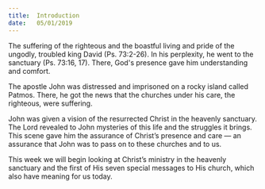 ```yaml
---
title:  Introduction
date:   05/01/2019
---
```


The suffering of the righteous and the boastful living and pride of the ungodly, troubled king David (Ps. 73:2-26). In his perplexity, he went to the sanctuary (Ps. 73:16, 17). There, God's presence gave him understanding and comfort.

The apostle John was distressed and imprisoned on a rocky island called Patmos. There, he got the news that the churches under his care, the righteous, were suffering.

John was given a vision of the resurrected Christ in the heavenly sanctuary. The Lord revealed to John mysteries of this life and the struggles it brings. This scene gave him the assurance of Christ’s presence and care — an assurance that John was to pass on to these churches and to us.

This week we will begin looking at Christ’s ministry in the heavenly sanctuary and the first of His seven special messages to His church, which also have meaning for us today.
